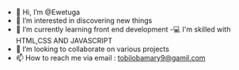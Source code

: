 - 👋 Hi, I’m @Ewetuga
- 👀 I’m interested in discovering new things
- 🌱 I’m currently learning front end development
-💻 I'm skilled with HTML,CSS AND JAVASCRIPT
- 💞️ I’m looking to collaborate on various projects 
- 📫 How to reach me via email : tobilobamary9@gamil.com

<!---
Ewetuga/Ewetuga is a ✨ special ✨ repository because its `README.md` (this file) appears on your GitHub profile.
You can click the Preview link to take a look at your changes.
--->
